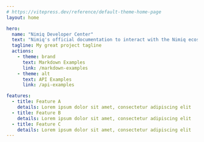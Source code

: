 ```yaml
---
# https://vitepress.dev/reference/default-theme-home-page
layout: home

hero:
  name: "Nimiq Developer Center"
  text: "Nimiq's official documentation to interact with the Nimiq ecosystem"
  tagline: My great project tagline
  actions:
    - theme: brand
      text: Markdown Examples
      link: /markdown-examples
    - theme: alt
      text: API Examples
      link: /api-examples

features:
  - title: Feature A
    details: Lorem ipsum dolor sit amet, consectetur adipiscing elit
  - title: Feature B
    details: Lorem ipsum dolor sit amet, consectetur adipiscing elit
  - title: Feature C
    details: Lorem ipsum dolor sit amet, consectetur adipiscing elit
---
```


